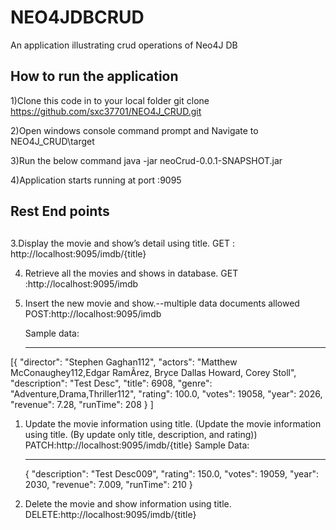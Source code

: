 # NEO4JDBCRUD

An application illustrating crud operations of Neo4J DB

## How to run the application

1)Clone this code in to your local folder
git clone https://github.com/sxc37701/NEO4J_CRUD.git

2)Open windows console command prompt and Navigate to NEO4J_CRUD\target

3)Run the below command
java -jar neoCrud-0.0.1-SNAPSHOT.jar

4)Application starts running at port :9095

## Rest End points

##

3.Display the movie and show’s detail using title.
GET : http://localhost:9095/imdb/{title}

4. Retrieve all the movies and shows in database.
   GET :http://localhost:9095/imdb

5. Insert the new movie and show.--multiple data documents allowed
   POST:http://localhost:9095/imdb

   Sample data:

   ***

[{
"director": "Stephen Gaghan112",
"actors": "Matthew McConaughey112,Edgar RamÃ­rez, Bryce Dallas Howard, Corey Stoll",
"description": "Test Desc",
"title": 6908,
"genre": "Adventure,Drama,Thriller112",
"rating": 100.0,
"votes": 19058,
"year": 2026,
"revenue": 7.28,
"runTime": 208
}
]

1. Update the movie information using title. (Update the movie information using title. (By update only title, description, and rating))
   PATCH:http://localhost:9095/imdb/{title}
   Sample Data:

   ***

   {
   "description": "Test Desc009",
   "rating": 150.0,
   "votes": 19059,
   "year": 2030,
   "revenue": 7.009,
   "runTime": 210
   }

2. Delete the movie and show information using title.
   DELETE:http://localhost:9095/imdb/{title}
